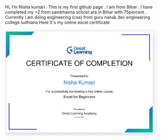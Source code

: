  Hi, I’m Nisha kumari . This is my first github page .  I am from Bihar . I have completed my +2 from sambhavna school ara in Bihar with 75percent .     Currently I am doing engineering (cse)  from guru nanak dev engineering college ludhiana                         Here It's my online excel certificate 

![EXCEL Certificate](Screenshot_20240721_120919_Chrome.jpg)
